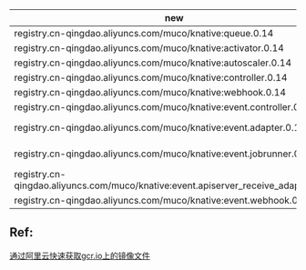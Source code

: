 new|origin
---|---
registry.cn-qingdao.aliyuncs.com/muco/knative:queue.0.14|gcr.io/knative-releases/knative.dev/serving/cmd/queue@sha256:f32c20456c6349a4fe99c83060009c7e9f6ba0c644ef854a04514e1f8aca982e
registry.cn-qingdao.aliyuncs.com/muco/knative:activator.0.14|gcr.io/knative-releases/knative.dev/serving/cmd/activator@sha256:3b530bbcf892aff098444ae529a9d4150dfd0cd35c97babebd90eedae34ad8af
registry.cn-qingdao.aliyuncs.com/muco/knative:autoscaler.0.14|gcr.io/knative-releases/knative.dev/serving/cmd/autoscaler@sha256:bd125e90fffb44b843a183aa00f481cddee2317c0cfde9151c2482c5c2a8ed71
registry.cn-qingdao.aliyuncs.com/muco/knative:controller.0.14|gcr.io/knative-releases/knative.dev/serving/cmd/controller@sha256:71f7c9f101e7e30e82a86d203fb98d6fa607c8d6ac2fcb73fd1defd365795223
registry.cn-qingdao.aliyuncs.com/muco/knative:webhook.0.14|gcr.io/knative-releases/knative.dev/serving/cmd/webhook@sha256:90562a10f5e37965f4f3332b0412afec1cf3dd1c06caed530213ca0603e52082
registry.cn-qingdao.aliyuncs.com/muco/knative:event.controller.0.14|gcr.io/knative-releases/knative.dev/eventing/cmd/controller@sha256:e738961834f9b696b88d5316cb7c45e6a15e26ccbb78fa79686b2dfd4bceceaf
registry.cn-qingdao.aliyuncs.com/muco/knative:event.adapter.0.14|  gcr.io/knative-releases/knative.dev/eventing/cmd/ping/adapter@sha256:bf2460d44868c9adcabc4f53d5224559a76df8b90c12d2bf67f05e0c6cf57b3c
registry.cn-qingdao.aliyuncs.com/muco/knative:event.jobrunner.0.14|gcr.io/knative-releases/knative.dev/eventing/cmd/ping/jobrunner@sha256:9838d57f6cd0a43621af4aeec6371fb0d8c69adfb49740755f9034f2d4f04278
registry.cn-qingdao.aliyuncs.com/muco/knative:event.apiserver_receive_adapter.0.14|gcr.io/knative-releases/knative.dev/eventing/cmd/apiserver_receive_adapter@sha256:8c7c8ef39a961d7cc49eec8acaf874fa063c2973d863d0e5e2e7b693e01b31dd
registry.cn-qingdao.aliyuncs.com/muco/knative:event.webhook.0.14|  gcr.io/knative-releases/knative.dev/eventing/cmd/webhook@sha256:20b5a2b3c7a5543f446de47f5b50eea9d52fee9cbd04157e92ecc2ec6f4fa08a



## Ref:
[通过阿里云快速获取gcr.io上的镜像文件](https://www.jianshu.com/p/aac137b8a022)
